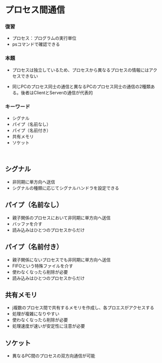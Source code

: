 # プロセス間通信

### 復習
* プロセス：プログラムの実行単位
* psコマンドで確認できる

### 本題

* プロセスは独立しているため、プロセスから異なるプロセスの情報にはアクセスできない

* 同じPCのプロセス同士の通信と異なるPCのプロセス同士の通信の2種類ある。後者はClientとServerの通信が代表的

### キーワード
* シグナル
* パイプ（名前なし）
* パイプ（名前付き）
* 共有メモリ
* ソケット

<br>

## シグナル
* 非同期に単方向へ送信
* シグナルの種類に応じてシグナルハンドラを設定できる

## パイプ（名前なし）
* 親子関係のプロセスにおいて非同期に単方向へ送信
* バッファを介す
* 読み込みはひとつのプロセスからだけ

## パイプ（名前付き）
* 親子関係にないプロセスでも非同期に単方向へ送信
* FIFOという特殊ファイルを介す
* 使わなくなったら削除が必要
* 読み込みはひとつのプロセスからだけ

## 共有メモリ
* j複数のプロセス間で共有するメモリを作成し、各プロエスがアクセスする
* 処理が複雑になりやすい
* 使わなくなったら削除が必要
* 処理速度が速いが安定性に注意が必要

## ソケット
* 異なるPC間のプロセスの双方向通信が可能